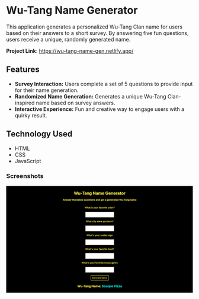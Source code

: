 # Wu-Tang Name Generator 

This application generates a personalized Wu-Tang Clan name for users based on their answers to a short survey. By answering five fun questions, users receive a unique, randomly generated name.

**Project Link**: https://wu-tang-name-gen.netlify.app/

## Features
- **Survey Interaction:** Users complete a set of 5 questions to provide input for their name generation.
- **Randomized Name Generation:** Generates a unique Wu-Tang Clan-inspired name based on survey answers.
- **Interactive Experience:** Fun and creative way to engage users with a quirky result.

## Technology Used
- HTML
- CSS
- JavaScript

### Screenshots
<img src="wu-tang-name-screenshot.png" alt="Wu-tang name generator" width="1000"/>